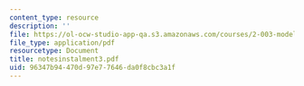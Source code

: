 ```yaml
---
content_type: resource
description: ''
file: https://ol-ocw-studio-app-qa.s3.amazonaws.com/courses/2-003-modeling-dynamics-and-control-i-spring-2005/96347b94470d97e77646da0f8cbc3a1f_notesinstalment3.pdf
file_type: application/pdf
resourcetype: Document
title: notesinstalment3.pdf
uid: 96347b94-470d-97e7-7646-da0f8cbc3a1f
---
```

